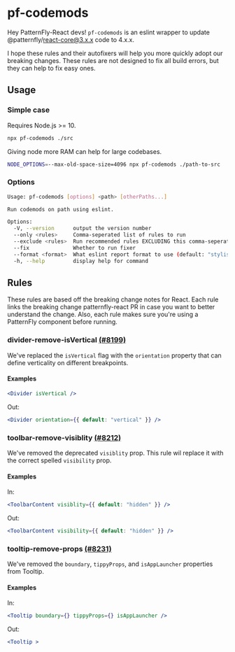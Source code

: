 # pf-codemods

Hey PatternFly-React devs! `pf-codemods` is an eslint wrapper to update @patternfly/react-core@3.x.x code to 4.x.x.

I hope these rules and their autofixers will help you more quickly adopt our breaking changes. These rules are not designed to fix all build errors, but they can help to fix easy ones.

## Usage

### Simple case

Requires Node.js >= 10.

```sh
npx pf-codemods ./src
```

Giving node more RAM can help for large codebases.

```sh
NODE_OPTIONS=--max-old-space-size=4096 npx pf-codemods ./path-to-src
```

### Options

```sh
Usage: pf-codemods [options] <path> [otherPaths...]

Run codemods on path using eslint.

Options:
  -V, --version      output the version number
  --only <rules>     Comma-seperated list of rules to run
  --exclude <rules>  Run recommended rules EXCLUDING this comma-seperated list
  --fix              Whether to run fixer
  --format <format>  What eslint report format to use (default: "stylish")
  -h, --help         display help for command
```

## Rules

These rules are based off the breaking change notes for React. Each rule links the breaking change patternfly-react PR in case you want to better understand the change. Also, each rule makes sure you're using a PatternFly component before running.

### divider-remove-isVertical [(#8199)](https://github.com/patternfly/patternfly-react/pull/8199)

We've replaced the `isVertical` flag with the `orientation` property that can define verticality on different breakpoints.

#### Examples

```jsx
<Divider isVertical />
```

Out:

```jsx
<Divider orientation={{ default: "vertical" }} />
```

### toolbar-remove-visiblity [(#8212)](https://github.com/patternfly/patternfly-react/pull/8212)

We've removed the deprecated `visiblity` prop. This rule wil replace it with the correct spelled `visibility` prop.

#### Examples

In:

```jsx
<ToolbarContent visiblity={{ default: "hidden" }} />
```

Out:

```jsx
<ToolbarContent visibility={{ default: "hidden" }} />
```

### tooltip-remove-props [(#8231)](https://github.com/patternfly/patternfly-react/pull/8231)

We've removed the `boundary`, `tippyProps`, and `isAppLauncher` properties from Tooltip.

#### Examples

In:

```jsx
<Tooltip boundary={} tippyProps={} isAppLauncher />
```

Out:

```jsx
<Tooltip >
```
